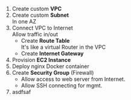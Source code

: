 1. Create custom **VPC**
2. Create custom **Subnet**  
    In one AZ
3. Connect VPC to Internet  
   Allow traffic in/out
   * Create **Route Table**  
   It's like a virtual Router in the VPC
   * Create **Internet Gateway**
4. Provision **EC2 Instance**
5. Deploy nginx Docker container
6. Create **Security Group** (Firewall)
   * Allow access to web server from Internet.
   * Allow SSH connecting for mgmt.
7. asdfsaf